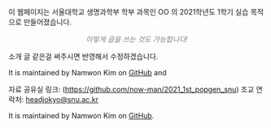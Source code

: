 
이 웹페이지는 서울대학교 생명과학부 학부 과목인 OO 의 2021학년도 1학기 실습 목적으로 만들어졌습니다.


*<center><i class="fas fa-quote-left" style="color:#A593E0;"></i><span style="color:gray">&nbsp;&nbsp;&nbsp;&nbsp;이렇게 글을 쓰는 것도 가능합니다!&nbsp;&nbsp;&nbsp;&nbsp;</span><i class="fas fa-quote-right" style="color:#A593E0;"></i></center>*

소개 글 같은걸 써주시면 반영해서 수정하겠습니다.

It is maintained by Namwon Kim on [GitHub](https://github.com/sfreytag/friday-theme) and 

자료 공유실 링크: (https://github.com/now-man/2021_1st_popgen_snu)
조교 연락처: headjokyo@snu.ac.kr

It is maintained by Namwon Kim on [GitHub](https://github.com/snupopgen21/snupopgen21.github.io).



